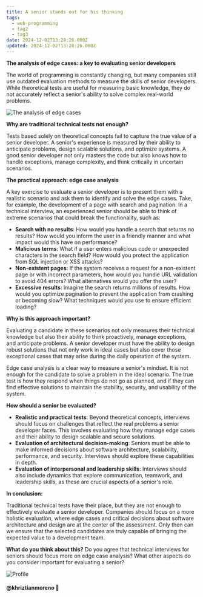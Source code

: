```yaml
---
title: A senior stands out for his thinking
tags:
  - web-programming
  - tag2
  - tag3
date: 2024-12-02T13:28:26.000Z
updated: 2024-12-02T13:28:26.000Z
---
```


**The analysis of edge cases: a key to evaluating senior developers**

The world of programming is constantly changing, but many companies still use outdated evaluation methods to measure the skills of senior developers. While theoretical tests are useful for measuring basic knowledge, they do not accurately reflect a senior's ability to solve complex real-world problems.

![The analysis of edge cases](/posts/edge-cases.webp)

**Why are traditional technical tests not enough?**

Tests based solely on theoretical concepts fail to capture the true value of a senior developer. A senior's experience is measured by their ability to anticipate problems, design scalable solutions, and optimize systems. A good senior developer not only masters the code but also knows how to handle exceptions, manage complexity, and think critically in uncertain scenarios.

**The practical approach: edge case analysis**

A key exercise to evaluate a senior developer is to present them with a realistic scenario and ask them to identify and solve the edge cases. Take, for example, the development of a page with search and pagination. In a technical interview, an experienced senior should be able to think of extreme scenarios that could break the functionality, such as:

- **Search with no results**: How would you handle a search that returns no results? How would you inform the user in a friendly manner and what impact would this have on performance?
- **Malicious terms**: What if a user enters malicious code or unexpected characters in the search field? How would you protect the application from SQL injection or XSS attacks?
- **Non-existent pages**: If the system receives a request for a non-existent page or with incorrect parameters, how would you handle URL validation to avoid 404 errors? What alternatives would you offer the user?
- **Excessive results**: Imagine the search returns millions of results. How would you optimize pagination to prevent the application from crashing or becoming slow? What techniques would you use to ensure efficient loading?

**Why is this approach important?**

Evaluating a candidate in these scenarios not only measures their technical knowledge but also their ability to think proactively, manage exceptions, and anticipate problems. A senior developer must have the ability to design robust solutions that not only work in ideal cases but also cover those exceptional cases that may arise during the daily operation of the system.

Edge case analysis is a clear way to measure a senior's mindset. It is not enough for the candidate to solve a problem in the ideal scenario. The true test is how they respond when things do not go as planned, and if they can find effective solutions to maintain the stability, security, and usability of the system.

**How should a senior be evaluated?**

- **Realistic and practical tests**: Beyond theoretical concepts, interviews should focus on challenges that reflect the real problems a senior developer faces. This involves evaluating how they manage edge cases and their ability to design scalable and secure solutions.
- **Evaluation of architectural decision-making**: Seniors must be able to make informed decisions about software architecture, scalability, performance, and security. Interviews should explore these capabilities in depth.
- **Evaluation of interpersonal and leadership skills**: Interviews should also include dynamics that explore communication, teamwork, and leadership skills, as these are crucial aspects of a senior's role.

**In conclusion:**

Traditional technical tests have their place, but they are not enough to effectively evaluate a senior developer. Companies should focus on a more holistic evaluation, where edge cases and critical decisions about software architecture and design are at the center of the assessment. Only then can we ensure that the selected candidates are truly capable of bringing the expected value to a development team.

**What do you think about this?** Do you agree that technical interviews for seniors should focus more on edge case analysis? What other aspects do you consider important for evaluating a senior?

![Profile](https://res.cloudinary.com/khriztianmoreno/image/upload/c_scale,w_148/v1591324337/KM-brand/stickers/sticker-3_2x.png)

#### @khriztianmoreno 🚀
